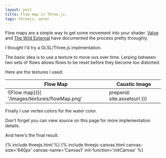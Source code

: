 ```yaml
---
layout: post
title: Flow map in Three.js.
tags: threejs, water
---
```


Flow maps are a simple way to get some movement into your shader. [Valve](http://www.valvesoftware.com/publications/2010/siggraph2010_vlachos_waterflow.pdf)
and [The Wild External](http://www.thewildeternal.com/2014/09/02/devlog-flowing-water/) have documented the process pretty throughly.

I thought I'd try a GLSL/Three.js implmentation.

The basic idea is to use a texture to move uvs over time. Lerping between two sets of flows allows flows to be reset before they become too distorted.

Here are the textures I used:

| Flow Map | Caustic Image |
| -------- | --------------|
| ![Flow map]({{ '/images/textures/flowMap.png' | prepend: site.assetsurl }}) | ![Caustic texture]({{ '/images/textures/caustics.png' | prepend: site.assetsurl }}) |



Finally I use vertex colors for the water color.

Don't forget you can view source on this page for more implementation details.

And here's the final result.

<script type="x-shader/x-fragment" id="flowMapFragmentShader">
    #ifdef GL_ES
    precision highp float;
    #endif

    uniform float time;
    uniform sampler2D texture;
    uniform sampler2D flowMap;
    uniform float flowSpeed; // How fast it flows
    uniform float cycleTime; // How long one complete lerp between flows takes
    
    varying vec2 vUv;
    varying vec3 vColor;
    
    void main()
    {
        // Look up the flow direction from the flow map.
        vec2 flowDirection = (texture2D( flowMap, vUv ).rg - 0.5) * 2.0;
        //flowDirection = clamp( flowDirection, vec2(0), vec2(1) );
        flowDirection = flowDirection; 
        
        // Use two cycles, offset by a half so we can blend between them
        float t1 = time * 0.1;// cycleTime;
        float t2 = t1 + 0.5;
        float cycleTime1 = t1 - floor(t1);
        float cycleTime2 = t2 - floor(t2);
        vec2 flowDirection1 = flowDirection * cycleTime1 * flowSpeed;
        vec2 flowDirection2 = flowDirection * cycleTime2 * flowSpeed;
        vec2 uv1 = vUv + flowDirection1;
        vec2 uv2 = vUv + flowDirection2;
        vec4 color1 = texture2D( texture, uv1 );
        vec4 color2 = texture2D( texture, uv2 );
        
        // Ping pong between the two flows, showing the least distorted and allowing uv resets on both.
        vec4 color = mix( color1, color2, abs(cycleTime1-0.5)*2.0 );
        
        vec4 c = vec4(uv1, 0, 1);//texture2D( flowMap, vUv );
        
        
        // Color from the vertex colors
        gl_FragColor = vec4(vColor,1.0) + color;
    }
</script>


<script>

function setVertColors( mesh, color )
{
    
    for ( var i = 0; i < mesh.faces.length; i++ ) 
    {
        var face = mesh.faces[ i ];
        face.vertexColors = [color, color, color];
    }
}

function initCanvas( threeContext )
{
    var size = threeContext.size;
    var halfSize = size/2;

    // Setup camera
    threeContext.camera = new THREE.OrthographicCamera( -halfSize, halfSize, halfSize, -halfSize, -1, 1000 );
    threeContext.camera.position.z = 1;
    
    // Add the full screen quad
    var planeGeo = new THREE.PlaneGeometry( size, size, 4 );
    var color = new THREE.Color( 0x043A61 );
    setVertColors( planeGeo, color );
    
    // Load the textures
    var linesTexture = new THREE.TextureLoader().load('{{ site.assetsurl }}/images/textures/caustics.png');
    var flowMap = new THREE.TextureLoader().load('{{ site.assetsurl }}/images/textures/flowMap.png');
    
    // Setup uniforms for the shader
    threeContext.uniforms = {
        time: { type: "f", value: 1.0 },
        texture: { type: "t", value: linesTexture },
        flowMap: { type: "t", value: flowMap },
        flowSpeed: { type: "f", value: 0.1 },
        cycleTime: { type: "f", value: 50 },
    };
    threeContext.uniforms.texture.value.wrapS = threeContext.uniforms.texture.value.wrapT = THREE.RepeatWrapping;
    threeContext.uniforms.flowMap.value.wrapS = threeContext.uniforms.flowMap.value.wrapT = THREE.RepeatWrapping;
    
    // Create the material
    var vShader = document.getElementById( 'defaultVertexShader' );
    var fShader = document.getElementById( 'flowMapFragmentShader' );
    var shaderMaterial = new THREE.ShaderMaterial({
        uniforms: threeContext.uniforms,
        vertexShader: vShader.text,
        fragmentShader: fShader.text,
        vertexColors: THREE.VertexColors,
    }); 
    
    threeContext.plane = new THREE.Mesh( planeGeo, shaderMaterial );
    threeContext.plane.position.z = -10;
    
    threeContext.scene = new THREE.Scene();
    threeContext.scene.add( threeContext.plane );
}

</script>

{% include threejs.html %}
{% include threejs-canvas.html canvas-size='640px' canvas-name='Canvas1' init-function='initCanvas' %}

